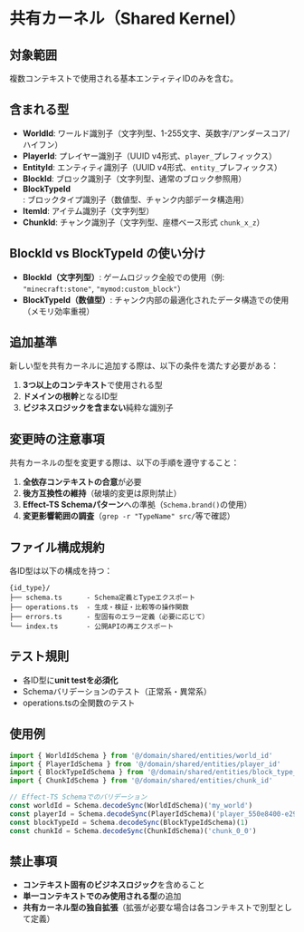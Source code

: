 # 共有カーネル（Shared Kernel）

## 対象範囲

複数コンテキストで使用される基本エンティティIDのみを含む。

## 含まれる型

- **WorldId**: ワールド識別子（文字列型、1-255文字、英数字/アンダースコア/ハイフン）
- **PlayerId**: プレイヤー識別子（UUID v4形式、`player_`プレフィックス）
- **EntityId**: エンティティ識別子（UUID v4形式、`entity_`プレフィックス）
- **BlockId**: ブロック識別子（文字列型、通常のブロック参照用）
- **BlockTypeId**: ブロックタイプ識別子（数値型、チャンク内部データ構造用）
- **ItemId**: アイテム識別子（文字列型）
- **ChunkId**: チャンク識別子（文字列型、座標ベース形式 `chunk_x_z`）

## BlockId vs BlockTypeId の使い分け

- **BlockId（文字列型）**: ゲームロジック全般での使用（例: `"minecraft:stone"`, `"mymod:custom_block"`）
- **BlockTypeId（数値型）**: チャンク内部の最適化されたデータ構造での使用（メモリ効率重視）

## 追加基準

新しい型を共有カーネルに追加する際は、以下の条件を満たす必要がある：

1. **3つ以上のコンテキスト**で使用される型
2. **ドメインの根幹**となるID型
3. **ビジネスロジックを含まない**純粋な識別子

## 変更時の注意事項

共有カーネルの型を変更する際は、以下の手順を遵守すること：

1. **全依存コンテキストの合意**が必要
2. **後方互換性の維持**（破壊的変更は原則禁止）
3. **Effect-TS Schemaパターン**への準拠（`Schema.brand()`の使用）
4. **変更影響範囲の調査**（`grep -r "TypeName" src/`等で確認）

## ファイル構成規約

各ID型は以下の構成を持つ：

```
{id_type}/
├── schema.ts      - Schema定義とTypeエクスポート
├── operations.ts  - 生成・検証・比較等の操作関数
├── errors.ts      - 型固有のエラー定義（必要に応じて）
└── index.ts       - 公開APIの再エクスポート
```

## テスト規則

- 各ID型に**unit testを必須化**
- Schemaバリデーションのテスト（正常系・異常系）
- operations.tsの全関数のテスト

## 使用例

```typescript
import { WorldIdSchema } from '@/domain/shared/entities/world_id'
import { PlayerIdSchema } from '@/domain/shared/entities/player_id'
import { BlockTypeIdSchema } from '@/domain/shared/entities/block_type_id'
import { ChunkIdSchema } from '@/domain/shared/entities/chunk_id'

// Effect-TS Schemaでのバリデーション
const worldId = Schema.decodeSync(WorldIdSchema)('my_world')
const playerId = Schema.decodeSync(PlayerIdSchema)('player_550e8400-e29b-41d4-a716-446655440000')
const blockTypeId = Schema.decodeSync(BlockTypeIdSchema)(1)
const chunkId = Schema.decodeSync(ChunkIdSchema)('chunk_0_0')
```

## 禁止事項

- **コンテキスト固有のビジネスロジック**を含めること
- **単一コンテキストでのみ使用される型**の追加
- **共有カーネル型の独自拡張**（拡張が必要な場合は各コンテキストで別型として定義）
